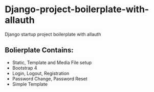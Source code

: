 # Django-project-boilerplate-with-allauth
Django startup project boilerplate with allauth

## Bolierplate Contains:
  * Static, Template and Media File setup
  * Bootstrap 4
  * Login, Logout, Registration
  * Password Change, Password Reset
  * Simple Template
